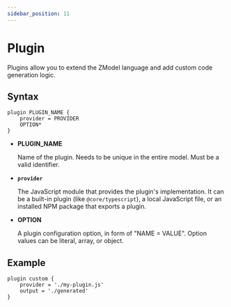 ```yaml
---
sidebar_position: 11
---
```


# Plugin

Plugins allow you to extend the ZModel language and add custom code generation logic.

## Syntax

```zmodel
plugin PLUGIN_NAME {
    provider = PROVIDER
    OPTION*
}
```

-   **PLUGIN_NAME**

    Name of the plugin. Needs to be unique in the entire model. Must be a valid identifier.

-   **`provider`**
  
    The JavaScript module that provides the plugin's implementation. It can be a built-in plugin (like `@core/typescript`), a local JavaScript file, or an installed NPM package that exports a plugin.

-   **OPTION**

    A plugin configuration option, in form of "NAME = VALUE". Option values can be literal, array, or object. 

## Example

```zmodel
plugin custom {
    provider = './my-plugin.js'
    output = './generated'
}
```
